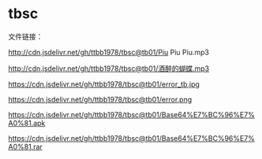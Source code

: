 # tbsc

文件链接：

http://cdn.jsdelivr.net/gh/ttbb1978/tbsc@tb01/Piu Piu Piu.mp3

http://cdn.jsdelivr.net/gh/ttbb1978/tbsc@tb01/酒醉的蝴蝶.mp3

https://cdn.jsdelivr.net/gh/ttbb1978/tbsc@tb01/error_tb.jpg

https://cdn.jsdelivr.net/gh/ttbb1978/tbsc@tb01/error.png

https://cdn.jsdelivr.net/gh/ttbb1978/tbsc@tb01/Base64%E7%BC%96%E7%A0%81.apk

https://cdn.jsdelivr.net/gh/ttbb1978/tbsc@tb01/Base64%E7%BC%96%E7%A0%81.rar
